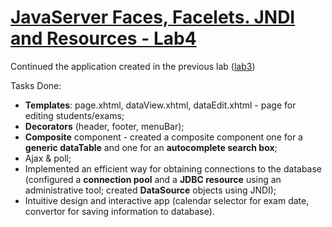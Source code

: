 # [JavaServer Faces, Facelets. JNDI and Resources - Lab4](https://profs.info.uaic.ro/~acf/tj/labs/lab_04.html)

Continued the application created in the previous lab ([lab3](https://github.com/DianaCrainic/Java-Technologies/tree/main/Lab3))


Tasks Done:
- **Templates**: page.xhtml, dataView.xhtml, dataEdit.xhtml - page for editing students/exams;
- **Decorators** (header, footer, menuBar);
- **Composite** component - created a composite component one for a **generic dataTable** and one for an **autocomplete search box**;
- Ajax & poll;
- Implemented an efficient way for obtaining connections to the database (configured a **connection pool** and a **JDBC resource** using an administrative tool; created **DataSource** objects using JNDI);
- Intuitive design and interactive app (calendar selector for exam date, convertor for saving information to database).